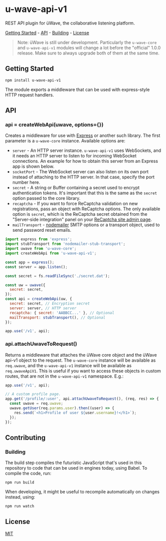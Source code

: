 # u-wave-api-v1

REST API plugin for üWave, the collaborative listening platform.

[Getting Started](#getting-started) - [API](#api) - [Building](#contributing) -
[License](#license)

> Note: üWave is still under development. Particularly the `u-wave-core` and
> `u-wave-api-v1` modules will change a lot before the "official" 1.0.0 release.
> Make sure to always upgrade both of them at the same time.

## Getting Started

```
npm install u-wave-api-v1
```

The module exports a middleware that can be used with express-style HTTP request
handlers.

## API

### api = createWebApi(uwave, options={})

Creates a middleware for use with [Express][] or another such library. The first
parameter is a `u-wave-core` instance. Available options are:

 - `server` - An HTTP server instance. `u-wave-api-v1` uses WebSockets, and it
   needs an HTTP server to listen to for incoming WebSocket connections. An
   example for how to obtain this server from an Express app is shown below.
 - `socketPort` - The WebSocket server can also listen on its own port instead
   of attaching to the HTTP server. In that case, specify the port number here.
 - `secret` - A string or Buffer containing a secret used to encrypt
   authentication tokens. It's important that this is the same as the `secret`
   option passed to the core library.
 - `recaptcha` - If you want to force ReCaptcha validation on new registrations,
   pass an object with ReCaptcha options. The only available option is `secret`,
   which is the ReCaptcha secret obtained from the "Server-side integration"
   panel on your [ReCaptcha site admin page][recaptcha].
 - `mailTransport` - [nodemailer](https://nodemailer.com) SMTP options or a transport object,
   used to send password reset emails.

```js
import express from 'express';
import stubTransport from 'nodemailer-stub-transport';
import uwave from 'u-wave-core';
import createWebApi from 'u-wave-api-v1';

const app = express();
const server = app.listen();

const secret = fs.readFileSync('./secret.dat');

const uw = uwave({
  secret: secret,
});
const api = createWebApi(uw, {
  secret: secret, // Encryption secret
  server: server, // HTTP server
  recaptcha: { secret: 'AABBCC...' }, // Optional
  mailTransport: stubTransport(), // Optional
});

app.use('/v1', api);
```

### api.attachUwaveToRequest()

Returns a middleware that attaches the üWave core object and the üWave api-v1
object to the request. The `u-wave-core` instance will be available as
`req.uwave`, and the `u-wave-api-v1` instance will be available as
`req.uwaveApiV1`. This is useful if you want to access these objects in custom
routes, that are not in the `u-wave-api-v1` namespace. E.g.:

```js
app.use('/v1', api);

// A custom profile page.
app.get('/profile/:user', api.attachUwaveToRequest(), (req, res) => {
  const uwave = req.uwave;
  uwave.getUser(req.params.user).then((user) => {
    res.send(`<h1>Profile of user ${user.username}!</h1>`);
  });
});
```

## Contributing

### Building

The build step compiles the futuristic JavaScript that's used in this repository
to code that can be used in engines today, using Babel. To compile the code,
run:

```
npm run build
```

When developing, it might be useful to recompile automatically on changes
instead, using:

```
npm run watch
```

## License

[MIT][]

[recaptcha]: https://www.google.com/recaptcha/admin#list
[Express]: https://expressjs.com

[MIT]: ./LICENSE
